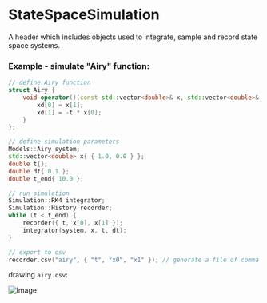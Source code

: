 # StateSpaceSimulation
A header which includes objects used to integrate, sample and record state space systems.

### Example - simulate "Airy" function:
```cpp
// define Airy function
struct Airy {
    void operator()(const std::vector<double>& x, std::vector<double>& xd, const double t) {
        xd[0] = x[1];
        xd[1] = -t * x[0];
    }
};

// define simulation parameters
Models::Airy system;
std::vector<double> x{ { 1.0, 0.0 } };
double t{};
double dt{ 0.1 };
double t_end{ 10.0 };

// run simulation
Simulation::RK4 integrator;
Simulation::History recorder;
while (t < t_end) {
    recorder({ t, x[0], x[1] });
    integrator(system, x, t, dt);
}

// export to csv
recorder.csv("airy", { "t", "x0", "x1" }); // generate a file of comma separated values
```

drawing `airy.csv`:

![Image](https://github.com/user-attachments/assets/04a86f64-6d3f-4074-88ae-621c2a4e99ee)
